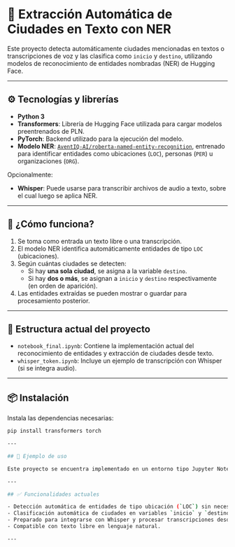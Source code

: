# 🧭 Extracción Automática de Ciudades en Texto con NER

Este proyecto detecta automáticamente ciudades mencionadas en textos o transcripciones de voz y las clasifica como `inicio` y `destino`, utilizando modelos de reconocimiento de entidades nombradas (NER) de Hugging Face.

---

## ⚙️ Tecnologías y librerías

- **Python 3**
- **Transformers**: Librería de Hugging Face utilizada para cargar modelos preentrenados de PLN.
- **PyTorch**: Backend utilizado para la ejecución del modelo.
- **Modelo NER**: [`AventIQ-AI/roberta-named-entity-recognition`](https://huggingface.co/AventIQ-AI/roberta-named-entity-recognition), entrenado para identificar entidades como ubicaciones (`LOC`), personas (`PER`) u organizaciones (`ORG`).

Opcionalmente:
- **Whisper**: Puede usarse para transcribir archivos de audio a texto, sobre el cual luego se aplica NER.

---

## 🚀 ¿Cómo funciona?

1. Se toma como entrada un texto libre o una transcripción.
2. El modelo NER identifica automáticamente entidades de tipo `LOC` (ubicaciones).
3. Según cuántas ciudades se detecten:
   - Si hay **una sola ciudad**, se asigna a la variable `destino`.
   - Si hay **dos o más**, se asignan a `inicio` y `destino` respectivamente (en orden de aparición).
4. Las entidades extraídas se pueden mostrar o guardar para procesamiento posterior.

---

## 📁 Estructura actual del proyecto

- `notebook_final.ipynb`: Contiene la implementación actual del reconocimiento de entidades y extracción de ciudades desde texto.
- `whisper_token.ipynb`: Incluye un ejemplo de transcripción con Whisper (si se integra audio).
  
---

## 📦 Instalación

Instala las dependencias necesarias:

```bash
pip install transformers torch

---

## 🧪 Ejemplo de uso

Este proyecto se encuentra implementado en un entorno tipo Jupyter Notebook. Una vez cargado el modelo, puedes pasarle cualquier texto libre y el sistema extraerá las ciudades mencionadas. A partir del número de ciudades detectadas, se asignan a las variables `inicio` y `destino`.

---

## ✅ Funcionalidades actuales

- Detección automática de entidades de tipo ubicación (`LOC`) sin necesidad de listas predefinidas.
- Clasificación automática de ciudades en variables `inicio` y `destino`.
- Preparado para integrarse con Whisper y procesar transcripciones desde audio.
- Compatible con texto libre en lenguaje natural.

---
